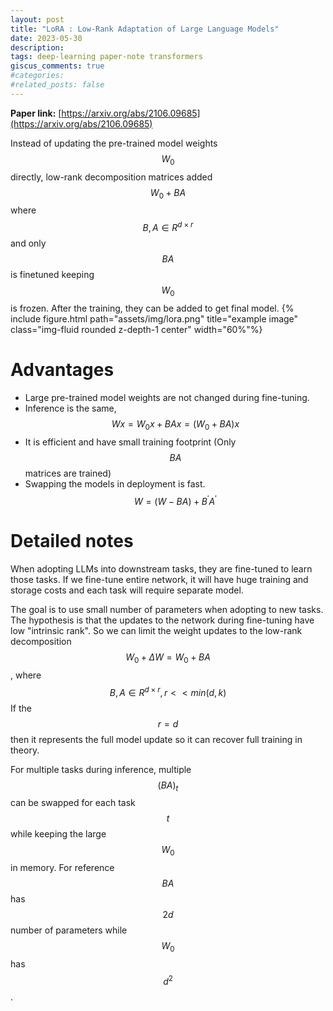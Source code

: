 ```yaml
---
layout: post
title: "LoRA : Low-Rank Adaptation of Large Language Models"
date: 2023-05-30
description:
tags: deep-learning paper-note transformers
giscus_comments: true
#categories: 
#related_posts: false
---
```

**Paper link:** [https://arxiv.org/abs/2106.09685](https://arxiv.org/abs/2106.09685)

Instead of updating the pre-trained model weights $$W_0$$ directly, low-rank decomposition matrices added $$W_0 + BA$$ where $$B,A \in R^{d \times r}$$  and only $$BA$$ is finetuned keeping $$W_0$$ is frozen. After the training, they can be added to get final model.
{% include figure.html path="assets/img/lora.png" title="example image" class="img-fluid rounded z-depth-1 center" width="60%"%}
# Advantages
- Large pre-trained model weights are not changed during fine-tuning. 
- Inference is the same, $$Wx = W_0x + BAx = (W_0+BA)x$$
- It is efficient and have small training footprint (Only $$BA$$ matrices are trained)
- Swapping the models in deployment is fast. $$W = (W - BA) + B^\prime A^\prime$$

# Detailed notes
When adopting LLMs into downstream tasks, they are fine-tuned to learn those tasks. If we fine-tune entire network, it will have huge training and storage costs and each task will require separate model.

The goal is to use small number of parameters when adopting to new tasks. The hypothesis is that the updates to the network during fine-tuning have low "intrinsic rank". So we can limit the weight updates to the low-rank decomposition $$W_0 + \Delta W = W_0 + BA$$, where $$B, A \in R^{d\times r}, r<<min(d,k)$$ 
If the $$r=d$$ then it represents the full model update so it can recover full training in theory.

For multiple tasks during inference, multiple $$(BA)_t$$ can be swapped for each task $$t$$ while keeping the large $$W_0$$ in memory. For reference $$BA$$ has $$2d$$ number of parameters while $$W_0$$ has $$d^2$$. 